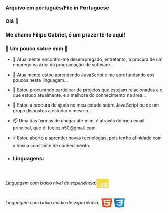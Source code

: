 ### Arquivo em português/File in Portuguese 

### Olá 👋
### Me chamo Filipe Gabriel, é um prazer tê-lo aqui!

### 💬 Um pouco sobre mim 💬

* 🔭 Atualmente encontro-me desempregado, entretanto, a procura de um emprego na área da programação de software...

* 🌱 Atualmente estou aprendendo JavaScript e me aprofundando aos poucos nesta linguagem...

* 👯 Estou procurando participar de projetos que estejam relacionados a o que estudo atualmente, e a melhora do conhecimento na área...

* 🤔 Estou a procura de ajuda no meu estudo sobre JavaScript ou de um grupo dispostos a estudar o mesmo...

* 📫 Uma das formas de chegar até mim, é através do meu email principal, que é: feelpzin50@gmail.com

* ⚡ Estou aberto a aprender novas tecnologias, pois tenho afinidade com a busca constante de conhecimento.
* ### Linguagens:
<div><style="display: inline_block"><br>
  <h6>Linguagem com baixo nível de experiência:<img align="center" alt="mrNS1S-Js" height="30" width="40" src="https://raw.githubusercontent.com/devicons/devicon/master/icons/javascript/javascript-plain.svg"><h6/>
  <h6>Linguagem com baixo médio de experiência: 
    <img align="center" alt="mrNS1S-HTML5" height="30" width="40" src="https://raw.githubusercontent.com/devicons/devicon/master/icons/html5/html5-original.svg"><img align="center"mrNS1S-CSS3" height="30" width="40" src="https://raw.githubusercontent.com/devicons/devicon/master/icons/css3/css3-original.svg">
